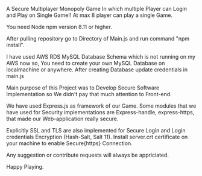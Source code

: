 A Secure Multiplayer Monopoly Game In which multiple Player can Login and Play on Single Game!! At max 8 player can play a single Game.

You need Node npm version 8.11 or higher.

After pulling repository go to Directory of Main.js and run command "npm install".

I have used AWS RDS MySQL Database Schema which is not running on my AWS now so, You need to create your own MySQL Database on localmachine or anywhere. After creating Database update credentials in main.js

Main purpose of this Project was to Develop Secure Software Implementation so We didn't pay that much attention to Front-end.

We have used Express.js as framework of our Game. Some modules that we have used for Security implementations are Express-handle, express-https, that made our Web-application really secure.

Explicitly SSL and TLS are also implemented for Secure Login and Login credentials Encryption (Hash-Salt, Salt 11). Install server.crt certificate on your machine to enable Secure{https} Connection.

Any suggestion or contribute requests will always be appriciated.

Happy Playing.


